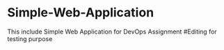 # Simple-Web-Application
This include Simple Web Application for DevOps Assignment
#Editing for testing purpose
#
